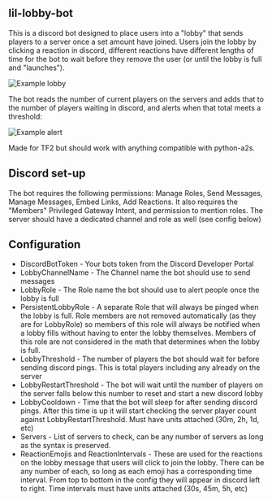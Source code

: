 ## lil-lobby-bot
This is a discord bot designed to place users into a "lobby" that sends players to a server once a set amount have joined. 
Users join the lobby by clicking a reaction in discord, different reactions have different lengths of time for the bot to wait before they remove the user (or until the lobby is full and "launches").

![Example lobby](https://i.imgur.com/Zxvdfil.png)

The bot reads the number of current players on the servers and adds that to the number of players waiting in discord, and alerts when that total meets a threshold:

![Example alert](https://i.imgur.com/ATHpA3z.png)

Made for TF2 but should work with anything compatible with python-a2s.
## Discord set-up
The bot requires the following permissions: Manage Roles, Send Messages, Manage Messages, Embed Links, Add Reactions. It also requires the "Members" Privileged Gateway Intent, and permission to mention roles.
The server should have a dedicated channel and role as well (see config below)
## Configuration
- DiscordBotToken - Your bots token from the Discord Developer Portal
- LobbyChannelName - The Channel name the bot should use to send messages
- LobbyRole - The Role name the bot should use to alert people once the lobby is full
- PersistentLobbyRole - A separate Role that will always be pinged when the lobby is full. Role members are not removed automatically (as they are for LobbyRole) so members of this role will  always be notified when a lobby fills without having to enter the lobby themselves. Members of this role are not considered in the math that determines when the lobby is full.
- LobbyThreshold - The number of players the bot should wait for before sending discord pings. This is total players including any already on the server
- LobbyRestartThreshold - The bot will wait until the number of players on the server falls below this number to reset and start a new discord lobby
- LobbyCooldown - Time that the bot will sleep for after sending discord pings. After this time is up it will start checking the server player count against LobbyRestartThreshold. Must have units attached (30m, 2h, 1d, etc) 
- Servers - List of servers to check, can be any number of servers as long as the syntax is preserved.
- ReactionEmojis and ReactionIntervals - These are used for the reactions on the lobby message that users will click to join the lobby. There can be any number of each, so long as each emoji has a corresponding time interval. From top to bottom in the config they will appear in discord left to right. Time intervals must have units attached (30s, 45m, 5h, etc) 

